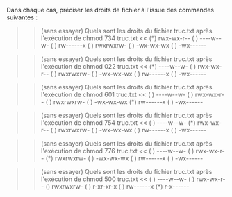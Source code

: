 Dans chaque cas, préciser les droits de fichier à l'issue des commandes suivantes :

>> (sans essayer) Quels sont les droits du fichier truc.txt après l'exécution de  chmod 734 truc.txt <<
(*) rwx-wx-r--
( ) ----w--w-
( ) rw------x
( ) rwxrwxrw-
( ) -wx-wx-wx
( ) -wx------  

>> (sans essayer) Quels sont les droits du fichier truc.txt après l'exécution de  chmod 022 truc.txt <<
(*) ----w--w-
( ) rwx-wx-r--
( ) rwxrwxrw-
( ) -wx-wx-wx
( ) rw------x
( ) -wx------  

>> (sans essayer) Quels sont les droits du fichier truc.txt après l'exécution de  chmod 601 truc.txt <<
( ) ----w--w-
( ) rwx-wx-r--
( ) rwxrwxrw-
( ) -wx-wx-wx
(*) rw------x
( ) -wx------  


>> (sans essayer) Quels sont les droits du fichier truc.txt après l'exécution de  chmod 754 truc.txt <<
( ) ----w--w-
(*) rwx-wx-r--
( ) rwxrwxrw-
( ) -wx-wx-wx
( ) rw------x
( ) -wx------  

>> (sans essayer) Quels sont les droits du fichier truc.txt après l'exécution de  chmod 776 truc.txt <<
( ) ----w--w-
( ) rwx-wx-r--
(*) rwxrwxrw-
( ) -wx-wx-wx
( ) rw------x
( ) -wx------  


>> (sans essayer) Quels sont les droits du fichier truc.txt après l'exécution de  chmod 500 truc.txt <<
( ) ----w--w-
( ) rwx-wx-r--
() rwxrwxrw-
( ) r-xr-xr-x
( ) rw------x
(*) r-x------  


